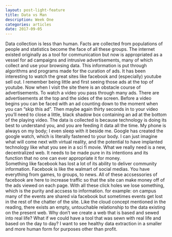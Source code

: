 ```yaml
---
layout: post-light-feature
title: Data vs Man
description: Week One 
categories: articles
date: 2017-09-05
---
```

Data collection is less than human. Facts are collected from populations of people and statistics become the face of all these groups. The internet existed originally as a tool for communication but now is appropriated as a vessel for ad campaigns and intrusive advertisements, many of which collect and use your browsing data. This information is put through algorithms and programs made for the curation of ads. 
 It has been interesting to watch the great sites like facebook and (especially) youtube sell out.  I remember being little and first seeing those ads at the top of youtube. Now when I visit the site there is an obstacle course of advertisements. To watch a video you pass through many ads. There are advertisements at the top and the sides of the screen. Before a video begins you can be  faced with an ad counting down to the moment when you can “skip this ad”. Then maybe again thirty seconds in to your video you’ll need to close a little, black shadow box containing an ad at the bottom of the playing video. 
The data is collected is because technology is doing its best to understand you, and you are feeding it data all the time. My phone is always on my body; I even sleep with it beside me. Google has created the google watch, which is literally fastened to your body. I can just imagine what will come next with virtual reality, and the potential to have implanted technology like what you see in a sci fi movie. What we really need is a new, decentralized web. It needs to be made pure in its intentions and its function that no one can ever appropriate it for money.  
Something like facebook has lost a lot of its ability to deliver community information. Facebook is like the walmart of social medias. You have everything from games, to groups, to news. All of these accsessories of facebook are here to increase traffic so that the site can make money off of the ads viewed on each page. With all these click holes we lose something, which is the purity and accsess to information.  for example: on campus many of the events are shared via facebook but sometimes events get lost in the rest of the chatter of the site.  Like the cloud concept mentioned in the reading, there exists an empty, untouchable relationship to the data existing on the present web. Why don’t we create a web that is based and sewed into real life?  What if we could have a tool that was sewn with real life and based on the day to day? I want to see healthy data extraction in a smaller and more human form for purposes other than profit.
